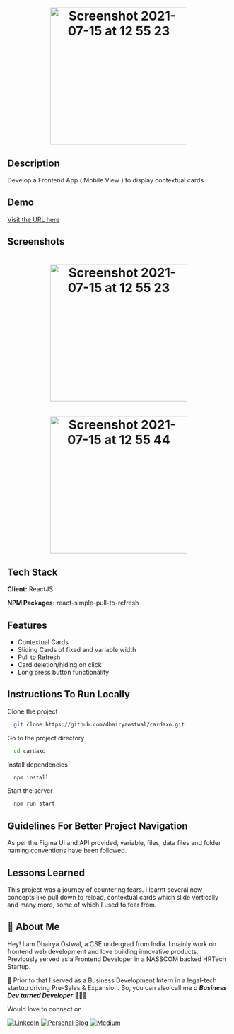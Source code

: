 
<h1 align="center"><img width="310" alt="Screenshot 2021-07-15 at 12 55 23" src="https://user-images.githubusercontent.com/50984984/129025413-a72af3b8-c3ac-409a-b481-28886ba69987.png">

## Description

Develop a Frontend App ( Mobile View ) to display contextual cards

## Demo

[Visit the URL here](https://dhairyaforfampay.netlify.app/)

  
## Screenshots

<h1 align="center"><img width="310" alt="Screenshot 2021-07-15 at 12 55 23" src="https://user-images.githubusercontent.com/50984984/125748538-45b8d121-8b12-48a0-b4d6-8e2524f913ad.png"><br/><br/>
<img width="310" alt="Screenshot 2021-07-15 at 12 55 44" src="https://user-images.githubusercontent.com/50984984/125748720-c9b327bc-5e4f-4fe5-8118-10e4b7c6b71a.png"></h1>
  
## Tech Stack

**Client:** ReactJS

**NPM Packages:** react-simple-pull-to-refresh

  
## Features

- Contextual Cards
- Sliding Cards of fixed and variable width
- Pull to Refresh
- Card deletion/hiding on click
- Long press button functionality

## Instructions To Run Locally

Clone the project

```bash
  git clone https://github.com/dhairyaostwal/cardaxo.git
```

Go to the project directory

```bash
  cd cardaxo
```

Install dependencies

```bash
  npm install
```

Start the server

```bash
  npm run start
```

## Guidelines For Better Project Navigation

As per the Figma UI and API provided, variable, files, data files and folder naming conventions have been followed. 

## Lessons Learned

This project was a journey of countering fears. I learnt several new concepts like pull down to reload, contextual cards which slide vertically and many more, some of which I used to fear from. 
  
## 🚀 About Me

Hey! I am Dhairya Ostwal, a CSE undergrad from India. I mainly work on frontend web development and love building innovative products. Previously served as a Frontend Developer in a NASSCOM backed HRTech Startup.

🌱 Prior to that I served as a Business Development Intern in a legal-tech startup driving Pre-Sales & Expansion. So, you can also call me *a **Business Dev turned Developer*** 👨🏻‍💻

Would love to connect on 

[![LinkedIn](https://img.shields.io/badge/-linkedin-blue?style=for-the-badge&logo=linkedin)](https://www.linkedin.com/in/dhairyaostwal/) [![Personal Blog](https://img.shields.io/badge/blog-%23E4405F.svg?&style=for-the-badge&logo=netlify&logoColor=white)](https://dhairyablogs.netlify.app/first-product-job/) [![Medium](https://img.shields.io/badge/-medium-black?style=for-the-badge&logo=medium)](https://medium.com/@dhairyaostwal)
